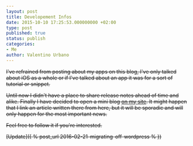 ```yaml
---
layout: post
title: Developement Infos
date: 2015-10-10 17:25:53.000000000 +02:00
type: post
published: true
status: publish
categories:
- Me
author: Valentino Urbano 
---
```

<del>
I've refrained from posting about my apps on this blog, I've only talked about iOS as a whole or if I've talked about an app it was for a sort of tutorial or snippet.

Until now I didn't have a place to share release notes ahead of time and alike. Finally I have decided to open a mini blog [on my site][0]. It might happen that I link an article written there from here, but it will be sporadic and will only happen for the most important news.

Feel free to follow it if you're interested.
</del>

[Update]({ % post_url 2016-02-21-migrating-off-wordpress % })

[0]: /
